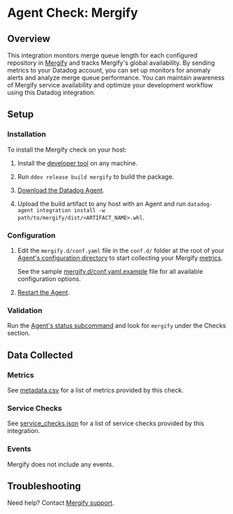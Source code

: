 # Agent Check: Mergify

## Overview

This integration monitors merge queue length for each configured repository in
[Mergify][1] and tracks Mergify's global availability. By sending metrics to your
Datadog account, you can set up monitors for anomaly alerts and analyze merge
queue performance. You can maintain awareness of Mergify service availability
and optimize your development workflow using this Datadog integration.

## Setup

### Installation

To install the Mergify check on your host:

1. Install the [developer tool][8] on any machine.

2. Run `ddev release build mergify` to build the package.

3. [Download the Datadog Agent][2].

4. Upload the build artifact to any host with an Agent and
 run `datadog-agent integration install -w
 path/to/mergify/dist/<ARTIFACT_NAME>.whl`.

### Configuration

1. Edit the `mergify.d/conf.yaml` file in the `conf.d/` folder at the root of your [Agent's configuration directory][9] to start collecting your Mergify [metrics](#metrics).

   See the sample [mergify.d/conf.yaml.example][3] file for all available configuration options.

2. [Restart the Agent][4].

### Validation

Run the [Agent's status subcommand][5] and look for `mergify` under the Checks section.

## Data Collected

### Metrics

See [metadata.csv][6] for a list of metrics provided by this check.

### Service Checks

See [service_checks.json][7] for a list of service checks provided by this integration.

### Events

Mergify does not include any events.

## Troubleshooting

Need help? Contact [Mergify support][1].

[1]: https://mergify.com
[2]: https://app.datadoghq.com/account/settings#agent
[3]: https://github.com/DataDog/integrations-extras/blob/master/mergify/datadog_checks/mergify/data/conf.yaml.example
[4]: https://docs.datadoghq.com/agent/guide/agent-commands/#start-stop-and-restart-the-agent
[5]: https://docs.datadoghq.com/agent/guide/agent-commands/#agent-status-and-information
[6]: https://github.com/DataDog/integrations-extras/blob/master/mergify/metadata.csv
[7]: https://github.com/DataDog/integrations-extras/blob/master/mergify/assets/service_checks.json
[8]: https://docs.datadoghq.com/developers/integrations/new_check_howto/#configure-the-developer-tool
[9]: https://docs.datadoghq.com/agent/guide/agent-configuration-files/#agent-configuration-directory
